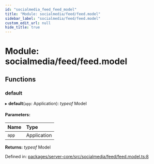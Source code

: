 ```yaml
---
id: "socialmedia_feed_feed_model"
title: "Module: socialmedia/feed/feed.model"
sidebar_label: "socialmedia/feed/feed.model"
custom_edit_url: null
hide_title: true
---
```


# Module: socialmedia/feed/feed.model

## Functions

### default

▸ **default**(`app`: Application): *typeof* Model

#### Parameters:

Name | Type |
:------ | :------ |
`app` | Application |

**Returns:** *typeof* Model

Defined in: [packages/server-core/src/socialmedia/feed/feed.model.ts:8](https://github.com/xr3ngine/xr3ngine/blob/673ad6a5f/packages/server-core/src/socialmedia/feed/feed.model.ts#L8)
